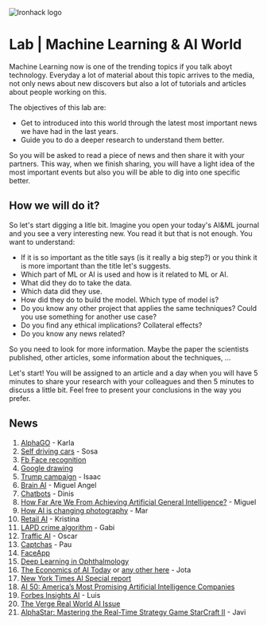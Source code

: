 ![Ironhack logo](https://i.imgur.com/1QgrNNw.png)

# Lab | Machine Learning & AI World
Machine Learning now is one of the trending topics if you talk aboyt technology. Everyday a lot of material about this topic arrives to the media, not only news about new discovers but also a lot of tutorials and articles about people working on this.

The objectives of this lab are:
* Get to introduced into this world through the latest most important news we have had in the last years.
* Guide you to do a deeper research to understand them better.

So you will be asked to read a piece of news and then share it with your partners. This way, when we finish sharing, you will have a light idea of the most important events but also you will be able to dig into one specific better.

## How we will do it?

So let's start digging a litle bit. Imagine you open your today's AI&ML journal and you see a very interesting new. You read it but that is not enough. You want to understand:
* If it is so important as the title says (is it really a big step?) or you think it is more important than the title let's suggests.
* Which part of ML or AI is used and how is it related to ML or AI.
* What did they do to take the data.
* Which data did they use.
* How did they do to build the model. Which type of model is?
* Do you know any other project that applies the same techniques? Could you use something for another use case?
* Do you find any ethical implications? Collateral effects?
* Do you know any news related?

So you need to look for more information. Maybe the paper the scientists published, other articles, some information about the techniques, ...

Let's start! You will be assigned to an article and a day when you will have 5 minutes to share your research with your colleagues and then 5 minutes to discuss a little bit. Feel free to present your conclusions in the way you prefer.

## News 
1. [AlphaGO](https://www.blog.google/technology/ai/alphago-machine-learning-game-go/) - Karla
2. [Self driving cars](https://www.vox.com/future-perfect/2020/2/14/21063487/self-driving-cars-autonomous-vehicles-waymo-cruise-uber) - Sosa
3. [Fb Face recognition](https://gizmodo.com/facebooks-new-face-recognition-features-what-we-do-an-1823359911)
4. [Google drawing](https://www.theverge.com/2017/4/11/15263434/google-ai-autodraw-doodle-bot-drawing-image-recognition)
5. [Trump campaign](https://hackernoon.com/did-donald-trump-use-artificial-intelligence-to-win-the-election-8008c2c0bf59) - Isaac
6. [Brain AI](https://www.iflscience.com/brain/artificial-intelligence-recreates-images-from-inside-the-human-brain/) - Miguel Angel
7. [Chatbots](https://www.wordstream.com/blog/ws/2017/10/04/chatbots) - Dinis
8. [How Far Are We From Achieving Artificial General Intelligence?](https://www.forbes.com/sites/cognitiveworld/2019/06/10/how-far-are-we-from-achieving-artificial-general-intelligence/) - Miguel
9. [How AI is changing photography](https://www.theverge.com/2019/1/31/18203363/ai-artificial-intelligence-photography-google-photos-apple-huawei) - Mar
10. [Retail AI](https://www.forbes.com/sites/bernardmarr/2018/08/10/how-fashion-retailer-hm-is-betting-on-artificial-intelligence-and-big-data-to-regain-profitability/#65bdfc7a5b00) - Kristina
11. [LAPD crime algorithm](https://www.wired.com/story/los-angeles-police-department-predictive-policing/) - Gabi
12. [Traffic AI](https://motherboard.vice.com/en_us/article/jp3dn7/new-ai-algorithm-beats-even-the-worlds-worst-traffic) - Oscar
13. [Captchas](https://www.techradar.com/news/captcha-if-you-can-how-youve-been-training-ai-for-years-without-realising-it) - Pau
14. [FaceApp](https://techcrunch.com/2017/02/08/faceapp-uses-neural-networks-for-photorealistic-selfie-tweaks/?guccounter=1)
15. [Deep Learning in Ophthalmology](https://medium.com/health-ai/deep-learning-in-ophthalmology-using-128-175-retinal-images-59814e8a3f68)
16. [The Economics of AI Today](https://thegradient.pub/the-economics-of-ai-today/) or [any other here](https://thegradient.pub) - Jota
17. [New York Times AI Special report](https://www.nytimes.com/spotlight/artificial-intelligence)
18. [AI 50: America’s Most Promising Artificial Intelligence Companies](https://www.forbes.com/sites/jilliandonfro/2019/09/17/ai-50-americas-most-promising-artificial-intelligence-companies/)
19. [Forbes Insights AI](https://www.forbes.com/insights-intelai/) - Luis
20. [The Verge Real World AI Issue](https://www.theverge.com/2019/1/28/18194816/ai-artificial-intelligence-issue)
21. [AlphaStar: Mastering the Real-Time Strategy Game StarCraft II](https://deepmind.com/blog/article/alphastar-mastering-real-time-strategy-game-starcraft-ii) - Javi
